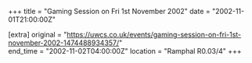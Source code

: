 +++
title = "Gaming Session on Fri 1st November 2002"
date = "2002-11-01T21:00:00Z"

[extra]
original = "https://uwcs.co.uk/events/gaming-session-on-fri-1st-november-2002-1474488934357/"    
end_time = "2002-11-02T04:00:00Z"
location = "Ramphal R0.03/4"
+++



